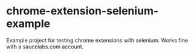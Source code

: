 chrome-extension-selenium-example
=================================

Example project for testing chrome extensions with selenium. Works fine with a saucelabs.com account.
